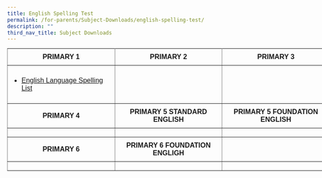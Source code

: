 ```yaml
---
title: English Spelling Test
permalink: /for-parents/Subject-Downloads/english-spelling-test/
description: ""
third_nav_title: Subject Downloads
---
```

<style type="text/css">
.tg  {border-collapse:collapse;border-spacing:0;margin:0px auto;}
.tg td{border-color:black;border-style:solid;border-width:1px;font-family:Arial, sans-serif;font-size:14px;
  overflow:hidden;padding:10px 5px;word-break:normal;}
.tg th{border-color:black;border-style:solid;border-width:1px;font-family:Arial, sans-serif;font-size:14px;
  font-weight:normal;overflow:hidden;padding:10px 5px;word-break:normal;}
.tg .tg-1do4{border-color:inherit;font-size:16px;text-align:left;vertical-align:middle}
.tg .tg-72fj{border-color:inherit;font-size:16px;font-weight:bold;text-align:center;vertical-align:middle}
</style>
<table class="tg" style="undefined;table-layout: fixed; width: 750px">
<colgroup>
<col style="width: 250px">
<col style="width: 250px">
<col style="width: 250px">
</colgroup>
<tbody>
  <tr>
    <td class="tg-72fj">PRIMARY 1</td>
    <td class="tg-72fj">PRIMARY 2</td>
    <td class="tg-72fj">PRIMARY 3</td>
  </tr>
  <tr>
    <td class="tg-1do4"><ul>
<li><a href="https://punggolcovepri.moe.edu.sg//for-parents/subject-downloads/english-spelling-list/primary-1" target="">English Language Spelling List</a></li>
</ul></td>
    <td class="tg-1do4"></td>
    <td class="tg-1do4"></td>
  </tr>
  <tr>
    <td class="tg-72fj">PRIMARY 4</td>
    <td class="tg-72fj"><span style="font-weight:bold;font-style:normal">PRIMARY 5 STANDARD ENGLISH</span></td>
    <td class="tg-72fj"><span style="font-weight:bold;font-style:normal">PRIMARY 5 FOUNDATION ENGLISH</span></td>
  </tr>
  <tr>
    <td class="tg-1do4"></td>
    <td class="tg-1do4"></td>
    <td class="tg-1do4"></td>
  </tr>
  <tr>
    <td class="tg-72fj"><span style="font-weight:bold;font-style:normal">PRIMARY 6</span></td>
    <td class="tg-72fj"><span style="font-weight:bold;font-style:normal">PRIMARY 6 FOUNDATION ENGLIGH</span></td>
    <td class="tg-72fj"></td>
  </tr>
  <tr>
    <td class="tg-1do4"></td>
    <td class="tg-1do4"></td>
    <td class="tg-1do4"></td>
  </tr>
</tbody>
</table>